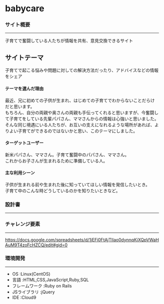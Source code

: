 # babycare

### サイト概要
---
子育てで奮闘している人たちが情報を共有、意見交換できるサイト

## サイトテーマ

子育てで起こる悩みや問題に対しての解決方法だったり、アドバイスなどの情報をシェア

#### テーマを選んだ理由

最近、兄に初めての子供が生まれ、はじめての子育てでわからないことだらけだと思います。  
もちろん、自分の両親や奥さんの両親も手伝ってくれると思いますが、今奮闘して子育てをしている先輩パパさん、ママさんからの情報は心強いと思いました。  
そんな同じ境遇にいる人たちが、お互いの支えになれるような場所があれば、よりよい子育てができるのではないかと思い、このテーマにしました。  

#### ターゲットユーザー

新米パパさん、ママさん。子育て奮闘中のパパさん、ママさん。  
これからお子さんが生まれるために準備している人。  

#### 主な利用シーン

子供が生まれる前や生まれた後に知っていてほしい情報を発信したいとき。  
子育て中のこんな時どうしているのかを知りたいときなど。  

### 設計書  
---

### チャレンジ要素  
---
https://docs.google.com/spreadsheets/d/1jEFi0FtAjTlIao0dynnqKiXQpVWaHAuM9T4zoFcHZCQ/edit#gid=0  

### 環境開発
---
- OS :Linux(CentOS)
- 言語 :HTML,CSS,JavaScript,Ruby,SQL
- フレームワーク :Ruby on Rails
- JSライブラリ :jQuery
- IDE :Cloud9
